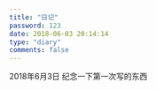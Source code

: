 ```yaml
---
title: "日记"
password: 123
date: 2018-06-03 20:14:14
type: "diary"
comments: false
---
```

2018年6月3日
    纪念一下第一次写的东西